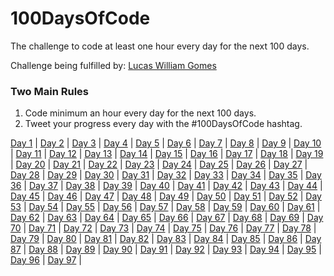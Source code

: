 # 100DaysOfCode
The challenge to code at least one hour every day for the next 100 days.

Challenge being fulfilled by: [Lucas William Gomes](https://twitter.com/lucz_william)

### Two Main Rules
1.  Code minimum an hour every day for the next 100 days.
2.  Tweet your progress every day with the #100DaysOfCode hashtag.

[Day 1](https://twitter.com/lucz_william/status/1357179442536337408) |
[Day 2](https://twitter.com/lucz_william/status/1357517047413014529) |
[Day 3](https://twitter.com/lucz_william/status/1357936766481752064) |
[Day 4](https://twitter.com/lucz_william/status/1358213991022100480) |
[Day 5](https://twitter.com/lucz_william/status/1358543411213697033) |
[Day 6](https://twitter.com/lucz_william/status/1359133161377189896) |
[Day 7](https://twitter.com/lucz_william/status/1359348528108232704) |
[Day 8](https://twitter.com/lucz_william/status/1359689300439351299) |
[Day 9](https://twitter.com/lucz_william/status/1360081779038765056) |
[Day 10](https://twitter.com/lucz_william/status/1360413314833088514) |
[Day 11](https://twitter.com/lucz_william/status/1360769764180787201) |
[Day 12](https://twitter.com/lucz_william/status/1361141871167344644) | 
[Day 13](https://twitter.com/lucz_william/status/1361509074400083969) |
[Day 14](https://twitter.com/lucz_william/status/1361509074400083969) |
[Day 15](https://twitter.com/lucz_william/status/1362447714915606528) |
[Day 16](https://twitter.com/lucz_william/status/1362600390408167425) |
[Day 17](https://twitter.com/lucz_william/status/1362994863789203456) |
[Day 18](https://twitter.com/lucz_william/status/1363362424200581120) |
[Day 19](https://twitter.com/lucz_william/status/1363842915743711236) |
[Day 20](https://twitter.com/lucz_william/status/1364051025628454916) |
[Day 21](https://twitter.com/lucz_william/status/1364462372191109120) |
[Day 22](https://twitter.com/lucz_william/status/1364896125472415752) |
[Day 23](https://twitter.com/lucz_william/status/1365135465872056320) |
[Day 24](https://twitter.com/lucz_william/status/1365512564600418304) |
[Day 25](https://twitter.com/lucz_william/status/1365819284388270081) |
[Day 26](https://twitter.com/lucz_william/status/1366362416515346432) |
[Day 27](https://twitter.com/lucz_william/status/1366572390092840961) |
[Day 28](https://twitter.com/lucz_william/status/1367076205170724865) |
[Day 29](https://twitter.com/lucz_william/status/1367424117851496449) |
[Day 30](https://twitter.com/lucz_william/status/1367658710261239809) |
[Day 31](https://twitter.com/lucz_william/status/1368037571859779584) |
[Day 32](https://twitter.com/lucz_william/status/1368439127822196737) |
[Day 33](https://twitter.com/lucz_william/status/1368900197938569220) |
[Day 34](https://twitter.com/lucz_william/status/1369110710240821251) |
[Day 35](https://twitter.com/lucz_william/status/1369491169558822921) |
[Day 36](https://twitter.com/lucz_william/status/1369992619347021824) |
[Day 37](https://twitter.com/lucz_william/status/1370204988715237380) |
[Day 38](https://twitter.com/lucz_william/status/1371089242416410628) |
[Day 39](https://twitter.com/lucz_william/status/1370778307235618820) |
[Day 40](https://twitter.com/lucz_william/status/1371248827173339140) |
[Day 41](https://twitter.com/lucz_william/status/1371974198759976961) |
[Day 42](https://twitter.com/lucz_william/status/1372032542912708610) |
[Day 43](https://twitter.com/lucz_william/status/1372389173022371840) |
[Day 44](https://twitter.com/lucz_william/status/1372916505860579328) |
[Day 45](https://twitter.com/lucz_william/status/1373333592424787974) |
[Day 46](https://twitter.com/lucz_william/status/1373672787370475521) |
[Day 47](https://twitter.com/lucz_william/status/1373808132133154833) |
[Day 48](https://twitter.com/lucz_william/status/1374202180220162052) |
[Day 49](https://twitter.com/lucz_william/status/1374547064521121797) |
[Day 50](https://twitter.com/lucz_william/status/1375057376676618243) |
[Day 51](https://twitter.com/lucz_william/status/1375296644938297349) |
[Day 52](https://twitter.com/lucz_william/status/1375927150784700417) |
[Day 53](https://twitter.com/lucz_william/status/1376058237301239808) |
[Day 54](https://twitter.com/lucz_william/status/1376383635654389762) |
[Day 55](https://twitter.com/lucz_william/status/1376925909639380992) |
[Day 56](https://twitter.com/lucz_william/status/1377107686815277061) |
[Day 57](https://twitter.com/lucz_william/status/1377854379286540289) |
[Day 58](https://twitter.com/lucz_william/status/1378362748539637762) |
[Day 59](https://twitter.com/lucz_william/status/1378741121187209221) |
[Day 60](https://twitter.com/lucz_william/status/1378908566841614337) |
[Day 61](https://twitter.com/lucz_william/status/1379255628124856322) |
[Day 62](https://twitter.com/lucz_william/status/1379852335334236166) |
[Day 63](https://twitter.com/lucz_william/status/1380233877101424646) |
[Day 64](https://twitter.com/lucz_william/status/1380727790526468096) |
[Day 65](https://twitter.com/lucz_william/status/1380729165465460737) |
[Day 66](https://twitter.com/lucz_william/status/1381130911257878530) |
[Day 67](https://twitter.com/lucz_william/status/1381711726069084162) |
[Day 68](https://twitter.com/lucz_william/status/1381807967046094852) |
[Day 69](https://twitter.com/lucz_william/status/1382166639077122048) |
[Day 70](https://twitter.com/lucz_william/status/1382523252828946433) |
[Day 71](https://twitter.com/lucz_william/status/1383428530655010818) |
[Day 72](https://twitter.com/lucz_william/status/1383430207214817281) |
[Day 73](https://twitter.com/lucz_william/status/1383818412388806674) |
[Day 74](https://twitter.com/lucz_william/status/1383975990666223619) |
[Day 75](https://twitter.com/lucz_william/status/1384342679836839936) |
[Day 76](https://twitter.com/lucz_william/status/1385047450172510209) |
[Day 77](https://twitter.com/lucz_william/status/1385050440329572352) |
[Day 78](https://twitter.com/lucz_william/status/1385452771336404992) |
[Day 79](https://twitter.com/lucz_william/status/1386168499551313921) |
[Day 80](https://twitter.com/lucz_william/status/1386169399086882817) |
[Day 81](https://twitter.com/lucz_william/status/1387160524379631619) |
[Day 82](https://twitter.com/lucz_william/status/1387217587856158724) |
[Day 83](https://twitter.com/lucz_william/status/1387601037305991171) |
[Day 84](https://twitter.com/lucz_william/status/1387602637005131780) |
[Day 85](https://twitter.com/lucz_william/status/1387978003481874434) |
[Day 86](https://twitter.com/lucz_william/status/1388371028200591362) |
[Day 87](https://twitter.com/lucz_william/status/1388741353467695104) |
[Day 88](https://twitter.com/lucz_william/status/1389056362651561985) |
[Day 89](https://twitter.com/lucz_william/status/1389408433712029697) |
[Day 90](https://twitter.com/lucz_william/status/1390136660822798338) |
[Day 91](https://twitter.com/lucz_william/status/1390472861698203657) |
[Day 92](https://twitter.com/lucz_william/status/1390916813526081539) |
[Day 93](https://twitter.com/lucz_william/status/1390917143185723393) |
[Day 94](https://twitter.com/lucz_william/status/1391597475945975810) |
[Day 95](https://twitter.com/lucz_william/status/1391952547326353414) |
[Day 96](https://twitter.com/lucz_william/status/1391954158983524361) |
[Day 97](https://twitter.com/lucz_william/status/1392457909955698694) |
